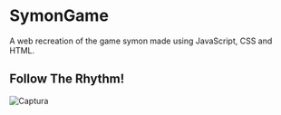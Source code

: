 # SymonGame
A web recreation of the game symon made using JavaScript, CSS and HTML.

## Follow The Rhythm!
![Captura](https://github.com/balserDev/SymonGame/assets/134951579/798b3c31-1a17-4178-ba8f-abb6fa53ec2c)
